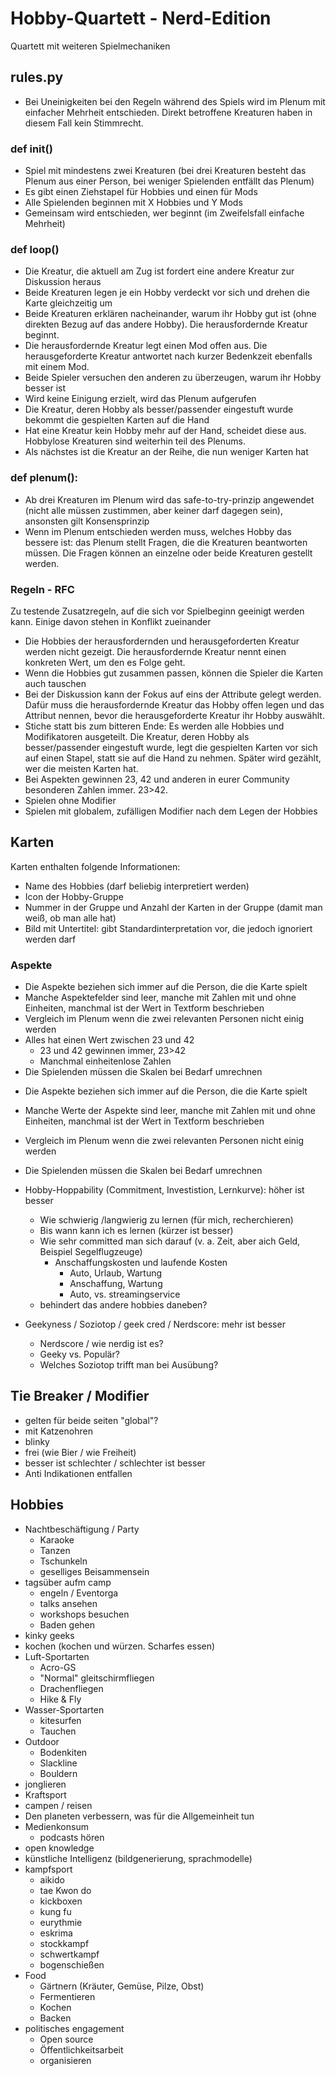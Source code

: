 # Hobby-Quartett - Nerd-Edition

Quartett mit weiteren Spielmechaniken

## rules.py

- Bei Uneinigkeiten bei den Regeln während des Spiels wird im Plenum mit einfacher Mehrheit entschieden. Direkt betroffene Kreaturen haben in diesem Fall kein Stimmrecht.

### def init()

- Spiel mit mindestens zwei Kreaturen (bei drei Kreaturen besteht das Plenum aus einer Person, bei weniger Spielenden entfällt das Plenum)
- Es gibt einen Ziehstapel für Hobbies und einen für Mods
- Alle Spielenden beginnen mit X Hobbies und Y Mods
- Gemeinsam wird entschieden, wer beginnt (im Zweifelsfall einfache Mehrheit)

### def loop()

- Die Kreatur, die aktuell am Zug ist fordert eine andere Kreatur zur Diskussion heraus
- Beide Kreaturen legen je ein Hobby verdeckt vor sich und drehen die Karte gleichzeitig um
- Beide Kreaturen erklären nacheinander, warum ihr Hobby gut ist (ohne direkten Bezug auf das andere Hobby). Die herausfordernde Kreatur beginnt.
- Die herausfordernde Kreatur legt einen Mod offen aus. Die herausgeforderte Kreatur antwortet nach kurzer Bedenkzeit ebenfalls mit einem Mod.
- Beide Spieler versuchen den anderen zu überzeugen, warum ihr Hobby besser ist
- Wird keine Einigung erzielt, wird das Plenum aufgerufen
- Die Kreatur, deren Hobby als besser/passender eingestuft wurde bekommt die gespielten Karten auf die Hand
- Hat eine Kreatur kein Hobby mehr auf der Hand, scheidet diese aus. Hobbylose Kreaturen sind weiterhin teil des Plenums.
- Als nächstes ist die Kreatur an der Reihe, die nun weniger Karten hat

### def plenum():

- Ab drei Kreaturen im Plenum wird das safe-to-try-prinzip angewendet (nicht alle müssen zustimmen, aber keiner darf dagegen sein), ansonsten gilt Konsensprinzip
- Wenn im Plenum entschieden werden muss, welches Hobby das bessere ist: das Plenum stellt Fragen, die die Kreaturen beantworten müssen. Die Fragen können an einzelne oder beide Kreaturen gestellt werden.

### Regeln - RFC

Zu testende Zusatzregeln, auf die sich vor Spielbeginn geeinigt werden kann. Einige davon stehen in Konflikt zueinander

- Die Hobbies der herausfordernden und herausgeforderten Kreatur werden nicht gezeigt. Die herausfordernde Kreatur nennt einen konkreten Wert, um den es Folge geht.
- Wenn die Hobbies gut zusammen passen, können die Spieler die Karten auch tauschen
- Bei der Diskussion kann der Fokus auf eins der Attribute gelegt werden. Dafür muss die herausfordernde Kreatur das Hobby offen legen und das Attribut nennen, bevor die herausgeforderte Kreatur ihr Hobby auswählt.
- Stiche statt bis zum bitteren Ende: Es werden alle Hobbies und Modifikatoren ausgeteilt. Die Kreatur, deren Hobby als besser/passender eingestuft wurde, legt die gespielten Karten vor sich auf einen Stapel, statt sie auf die Hand zu nehmen. Später wird gezählt, wer die meisten Karten hat.
- Bei Aspekten gewinnen 23, 42 und anderen in eurer Community besonderen Zahlen immer. 23>42.
- Spielen ohne Modifier
- Spielen mit globalem, zufälligen Modifier nach dem Legen der Hobbies

## Karten

Karten enthalten folgende Informationen:

- Name des Hobbies (darf beliebig interpretiert werden)
- Icon der Hobby-Gruppe
- Nummer in der Gruppe und Anzahl der Karten in der Gruppe (damit man weiß, ob man alle hat)
- Bild mit Untertitel: gibt Standardinterpretation vor, die jedoch ignoriert werden darf

### Aspekte
 * Die Aspekte beziehen sich immer auf die Person, die die Karte spielt
 * Manche Aspektefelder sind leer, manche mit Zahlen mit und ohne Einheiten, manchmal ist der Wert in Textform beschrieben
 * Vergleich im Plenum wenn die zwei relevanten Personen nicht einig werden
 * Alles hat einen Wert zwischen 23 und 42
   * 23 und 42 gewinnen immer, 23>42
   * Manchmal einheitenlose Zahlen
 * Die Spielenden müssen die Skalen bei Bedarf umrechnen

- Die Aspekte beziehen sich immer auf die Person, die die Karte spielt
- Manche Werte der Aspekte sind leer, manche mit Zahlen mit und ohne Einheiten, manchmal ist der Wert in Textform beschrieben
- Vergleich im Plenum wenn die zwei relevanten Personen nicht einig werden
- Die Spielenden müssen die Skalen bei Bedarf umrechnen

- Hobby-Hoppability (Commitment, Investistion, Lernkurve): höher ist besser
  - Wie schwierig /langwierig zu lernen (für mich, recherchieren)
  - Bis wann kann ich es lernen (kürzer ist besser)
  - Wie sehr committed man sich darauf (v. a. Zeit, aber aich Geld, Beispiel Segelflugzeuge)
    - Anschaffungskosten und laufende Kosten
      - Auto, Urlaub, Wartung
      - Anschaffung, Wartung
      - Auto, vs. streamingservice
  - behindert das andere hobbies daneben?
- Geekyness / Soziotop / geek cred / Nerdscore: mehr ist besser
  - Nerdscore / wie nerdig ist es?
  - Geeky vs. Populär?
  - Welches Soziotop trifft man bei Ausübung?

## Tie Breaker / Modifier

- gelten für beide seiten "global"?
- mit Katzenohren
- blinky
- frei (wie Bier / wie Freiheit)
- besser ist schlechter / schlechter ist besser
- Anti Indikationen entfallen

## Hobbies

 - Nachtbeschäftigung / Party
   - Karaoke
   - Tanzen
   - Tschunkeln
   - geselliges Beisammensein
 - tagsüber aufm camp
   - engeln / Eventorga
   - talks ansehen
   - workshops besuchen
   - Baden gehen
 - kinky geeks
 - kochen (kochen und würzen. Scharfes essen)
 - Luft-Sportarten
   - Acro-GS
   - "Normal" gleitschirmfliegen
   - Drachenfliegen
   - Hike & Fly
 - Wasser-Sportarten
   - kitesurfen
   - Tauchen
 - Outdoor
   - Bodenkiten
   - Slackline
   - Bouldern
 - jonglieren
 - Kraftsport
 - campen / reisen
 - Den planeten verbessern, was für die Allgemeinheit tun
 - Medienkonsum
   - podcasts hören
 - open knowledge
 - künstliche Intelligenz (bildgenerierung, sprachmodelle)
 - kampfsport
   - aikido
   - tae Kwon do
   - kickboxen
   - kung fu
   - eurythmie
   - eskrima
   - stockkampf
   - schwertkampf
   - bogenschießen
 - Food
   - Gärtnern (Kräuter, Gemüse, Pilze, Obst)
   - Fermentieren
   - Kochen
   - Backen
- politisches engagement
  - Open source
  - Öffentlichkeitsarbeit
  - organisieren
